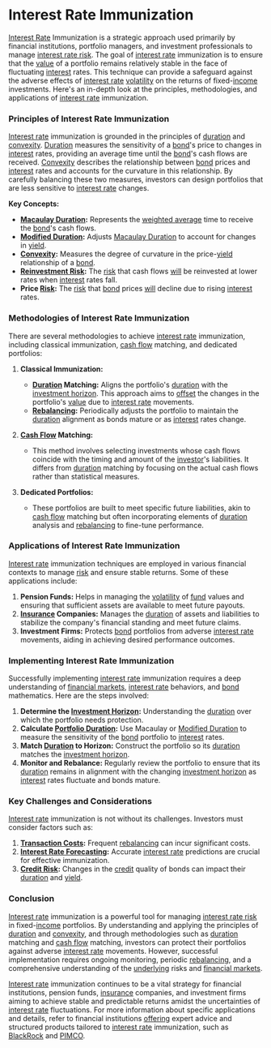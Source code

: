 # Interest Rate Immunization

[Interest Rate](../i/interest_rate.md) Immunization is a strategic approach used primarily by financial institutions, portfolio managers, and investment professionals to manage [interest rate risk](../i/interest_rate_risk.md). The goal of [interest rate](../i/interest_rate.md) immunization is to ensure that the [value](../v/value.md) of a portfolio remains relatively stable in the face of fluctuating [interest](../i/interest.md) rates. This technique can provide a safeguard against the adverse effects of [interest rate](../i/interest_rate.md) [volatility](../v/volatility.md) on the returns of fixed-[income](../i/income.md) investments. Here's an in-depth look at the principles, methodologies, and applications of [interest rate](../i/interest_rate.md) immunization.

### Principles of Interest Rate Immunization

[Interest rate](../i/interest_rate.md) immunization is grounded in the principles of [duration](../d/duration.md) and [convexity](../c/convexity.md). [Duration](../d/duration.md) measures the sensitivity of a [bond](../b/bond.md)'s price to changes in [interest](../i/interest.md) rates, providing an average time until the [bond](../b/bond.md)'s cash flows are received. [Convexity](../c/convexity.md) describes the relationship between [bond](../b/bond.md) prices and [interest](../i/interest.md) rates and accounts for the curvature in this relationship. By carefully balancing these two measures, investors can design portfolios that are less sensitive to [interest rate](../i/interest_rate.md) changes.

**Key Concepts:**

- **[Macaulay Duration](../m/macaulay_duration.md):** Represents the [weighted average](../w/weighted_average.md) time to receive the [bond](../b/bond.md)'s cash flows.
- **[Modified Duration](../m/modified_duration.md):** Adjusts [Macaulay Duration](../m/macaulay_duration.md) to account for changes in [yield](../y/yield.md).
- **[Convexity](../c/convexity.md):** Measures the degree of curvature in the price-[yield](../y/yield.md) relationship of a [bond](../b/bond.md).
- **[Reinvestment Risk](../r/reinvestment_risk.md):** The [risk](../r/risk.md) that cash flows [will](../w/will.md) be reinvested at lower rates when [interest](../i/interest.md) rates fall.
- **Price [Risk](../r/risk.md):** The [risk](../r/risk.md) that [bond](../b/bond.md) prices [will](../w/will.md) decline due to rising [interest](../i/interest.md) rates.

### Methodologies of Interest Rate Immunization

There are several methodologies to achieve [interest rate](../i/interest_rate.md) immunization, including classical immunization, [cash flow](../c/cash_flow.md) matching, and dedicated portfolios:

1. **Classical Immunization:**
   - **[Duration](../d/duration.md) Matching:** Aligns the portfolio's [duration](../d/duration.md) with the [investment horizon](../i/investment_horizon.md). This approach aims to [offset](../o/offset.md) the changes in the portfolio's [value](../v/value.md) due to [interest rate](../i/interest_rate.md) movements.
   - **[Rebalancing](../r/rebalancing.md):** Periodically adjusts the portfolio to maintain the [duration](../d/duration.md) alignment as bonds mature or as [interest](../i/interest.md) rates change.
   
2. **[Cash Flow](../c/cash_flow.md) Matching:**
   - This method involves selecting investments whose cash flows coincide with the timing and amount of the [investor](../i/investor.md)'s liabilities. It differs from [duration](../d/duration.md) matching by focusing on the actual cash flows rather than statistical measures.
   
3. **Dedicated Portfolios:**
   - These portfolios are built to meet specific future liabilities, akin to [cash flow](../c/cash_flow.md) matching but often incorporating elements of [duration](../d/duration.md) analysis and [rebalancing](../r/rebalancing.md) to fine-tune performance.

### Applications of Interest Rate Immunization

[Interest rate](../i/interest_rate.md) immunization techniques are employed in various financial contexts to manage [risk](../r/risk.md) and ensure stable returns. Some of these applications include:

1. **Pension Funds:** Helps in managing the [volatility](../v/volatility.md) of [fund](../f/fund.md) values and ensuring that sufficient assets are available to meet future payouts.
2. **[Insurance](../i/insurance.md) Companies:** Manages the [duration](../d/duration.md) of assets and liabilities to stabilize the company's financial standing and meet future claims.
3. **Investment Firms:** Protects [bond](../b/bond.md) portfolios from adverse [interest rate](../i/interest_rate.md) movements, aiding in achieving desired performance outcomes.

### Implementing Interest Rate Immunization

Successfully implementing [interest rate](../i/interest_rate.md) immunization requires a deep understanding of [financial markets](../f/financial_market.md), [interest rate](../i/interest_rate.md) behaviors, and [bond](../b/bond.md) mathematics. Here are the steps involved:

1. **Determine the [Investment Horizon](../i/investment_horizon.md):** Understanding the [duration](../d/duration.md) over which the portfolio needs protection.
2. **Calculate [Portfolio Duration](../p/portfolio_duration.md):** Use Macaulay or [Modified Duration](../m/modified_duration.md) to measure the sensitivity of the [bond](../b/bond.md) portfolio to [interest](../i/interest.md) rates.
3. **Match [Duration](../d/duration.md) to Horizon:** Construct the portfolio so its [duration](../d/duration.md) matches the [investment horizon](../i/investment_horizon.md).
4. **Monitor and Rebalance:** Regularly review the portfolio to ensure that its [duration](../d/duration.md) remains in alignment with the changing [investment horizon](../i/investment_horizon.md) as [interest](../i/interest.md) rates fluctuate and bonds mature.

### Key Challenges and Considerations

[Interest rate](../i/interest_rate.md) immunization is not without its challenges. Investors must consider factors such as:

1. **[Transaction Costs](../t/transaction_costs.md):** Frequent [rebalancing](../r/rebalancing.md) can incur significant costs.
2. **[Interest Rate Forecasting](../i/interest_rate_forecasting.md):** Accurate [interest rate](../i/interest_rate.md) predictions are crucial for effective immunization.
3. **[Credit Risk](../c/credit_risk.md):** Changes in the [credit](../c/credit.md) quality of bonds can impact their [duration](../d/duration.md) and [yield](../y/yield.md).

### Conclusion

[Interest rate](../i/interest_rate.md) immunization is a powerful tool for managing [interest rate risk](../i/interest_rate_risk.md) in fixed-[income](../i/income.md) portfolios. By understanding and applying the principles of [duration](../d/duration.md) and [convexity](../c/convexity.md), and through methodologies such as [duration](../d/duration.md) matching and [cash flow](../c/cash_flow.md) matching, investors can protect their portfolios against adverse [interest rate](../i/interest_rate.md) movements. However, successful implementation requires ongoing monitoring, periodic [rebalancing](../r/rebalancing.md), and a comprehensive understanding of the [underlying](../u/underlying.md) risks and [financial markets](../f/financial_market.md).

[Interest rate](../i/interest_rate.md) immunization continues to be a vital strategy for financial institutions, pension funds, [insurance](../i/insurance.md) companies, and investment firms aiming to achieve stable and predictable returns amidst the uncertainties of [interest rate](../i/interest_rate.md) fluctuations. For more information about specific applications and details, refer to financial institutions [offering](../o/offering.md) expert advice and structured products tailored to [interest rate](../i/interest_rate.md) immunization, such as [BlackRock](https://www.blackrock.com) and [PIMCO](https://www.pimco.com). 
